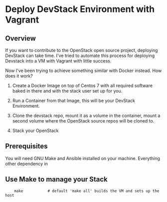 # Deploy DevStack Environment with Vagrant

## Overview

If you want to contribute to the OpenStack open source project,
deploying DevStack can take time. I've tried to automate this process
for deploying Devstack into a VM with Vagrant with little success.

Now I've been trying to achieve something similar with Docker instead.
How does it work?

1. Create a Docker Image on top of Centos 7 with all required software 
   baked in there and with the stack user set up for you.

2. Run a Container from that Image, this will be your DevStack Environment.

3. Clone the devstack repo, mount it as a volume in the container, mount a 
   second volume where the OpenStack source repos will be cloned to.

4. Stack your OpenStack

## Prerequisites

You will need GNU Make and Ansible installed on your machine. Everything other 
dependency in 

## Use Make to manage your Stack

```
    make           # default 'make all' builds the VM and sets up the host
```